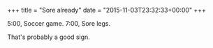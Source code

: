 +++
title = "Sore already"
date = "2015-11-03T23:32:33+00:00"
+++

5:00, Soccer game.
7:00, Sore legs.

That's probably a good sign.
			